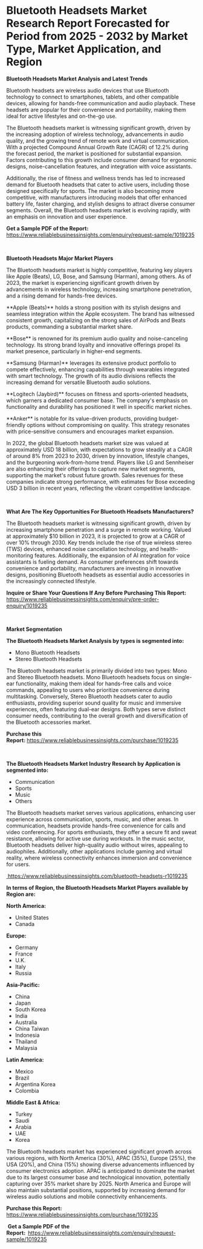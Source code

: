 <p><h1>Bluetooth Headsets Market Research Report Forecasted for Period from 2025 -  2032 by Market Type, Market Application, and Region</h1></p><p><strong>Bluetooth Headsets Market Analysis and Latest Trends</strong></p>
<p><p>Bluetooth headsets are wireless audio devices that use Bluetooth technology to connect to smartphones, tablets, and other compatible devices, allowing for hands-free communication and audio playback. These headsets are popular for their convenience and portability, making them ideal for active lifestyles and on-the-go use.</p><p>The Bluetooth headsets market is witnessing significant growth, driven by the increasing adoption of wireless technology, advancements in audio quality, and the growing trend of remote work and virtual communication. With a projected Compound Annual Growth Rate (CAGR) of 12.2% during the forecast period, the market is positioned for substantial expansion. Factors contributing to this growth include consumer demand for ergonomic designs, noise-cancellation features, and integration with voice assistants. </p><p>Additionally, the rise of fitness and wellness trends has led to increased demand for Bluetooth headsets that cater to active users, including those designed specifically for sports. The market is also becoming more competitive, with manufacturers introducing models that offer enhanced battery life, faster charging, and stylish designs to attract diverse consumer segments. Overall, the Bluetooth headsets market is evolving rapidly, with an emphasis on innovation and user experience.</p></p>
<p><strong>Get a Sample PDF of the Report:&nbsp;</strong> <a href="https://www.reliablebusinessinsights.com/enquiry/request-sample/1019235?utm_campaign=2747&utm_medium=2&utm_source=Github&utm_content=ia&utm_term=18042025&utm_id=bluetooth-headsets">https://www.reliablebusinessinsights.com/enquiry/request-sample/1019235</a></p>
<p>&nbsp;</p>
<p><strong>Bluetooth Headsets Major Market Players</strong></p>
<p><p>The Bluetooth headsets market is highly competitive, featuring key players like Apple (Beats), LG, Bose, and Samsung (Harman), among others. As of 2023, the market is experiencing significant growth driven by advancements in wireless technology, increasing smartphone penetration, and a rising demand for hands-free devices. </p><p>**Apple (Beats)** holds a strong position with its stylish designs and seamless integration within the Apple ecosystem. The brand has witnessed consistent growth, capitalizing on the strong sales of AirPods and Beats products, commanding a substantial market share.</p><p>**Bose** is renowned for its premium audio quality and noise-canceling technology. Its strong brand loyalty and innovative offerings propel its market presence, particularly in higher-end segments.</p><p>**Samsung (Harman)** leverages its extensive product portfolio to compete effectively, enhancing capabilities through wearables integrated with smart technology. The growth of its audio divisions reflects the increasing demand for versatile Bluetooth audio solutions.</p><p>**Logitech (Jaybird)** focuses on fitness and sports-oriented headsets, which garners a dedicated consumer base. The company's emphasis on functionality and durability has positioned it well in specific market niches.</p><p>**Anker** is notable for its value-driven products, providing budget-friendly options without compromising on quality. This strategy resonates with price-sensitive consumers and encourages market expansion.</p><p>In 2022, the global Bluetooth headsets market size was valued at approximately USD 18 billion, with expectations to grow steadily at a CAGR of around 8% from 2023 to 2030, driven by innovation, lifestyle changes, and the burgeoning work-from-home trend. Players like LG and Sennheiser are also enhancing their offerings to capture new market segments, supporting the market's robust future growth. Sales revenues for these companies indicate strong performance, with estimates for Bose exceeding USD 3 billion in recent years, reflecting the vibrant competitive landscape.</p></p>
<p>&nbsp;</p>
<p><strong>What Are The Key Opportunities For Bluetooth Headsets Manufacturers?</strong></p>
<p><p>The Bluetooth headsets market is witnessing significant growth, driven by increasing smartphone penetration and a surge in remote working. Valued at approximately $10 billion in 2023, it is projected to grow at a CAGR of over 10% through 2030. Key trends include the rise of true wireless stereo (TWS) devices, enhanced noise cancellation technology, and health-monitoring features. Additionally, the expansion of AI integration for voice assistants is fueling demand. As consumer preferences shift towards convenience and portability, manufacturers are investing in innovative designs, positioning Bluetooth headsets as essential audio accessories in the increasingly connected lifestyle.</p></p>
<p><strong>Inquire or Share Your Questions If Any Before Purchasing This Report:</strong> <a href="https://www.reliablebusinessinsights.com/enquiry/pre-order-enquiry/1019235?utm_campaign=2747&utm_medium=2&utm_source=Github&utm_content=ia&utm_term=18042025&utm_id=bluetooth-headsets">https://www.reliablebusinessinsights.com/enquiry/pre-order-enquiry/1019235</a></p>
<p>&nbsp;</p>
<p><strong>Market Segmentation</strong></p>
<p><strong>The Bluetooth Headsets Market Analysis by types is segmented into:</strong></p>
<p><ul><li>Mono Bluetooth Headsets</li><li>Stereo Bluetooth Headsets</li></ul></p>
<p><p>The Bluetooth headsets market is primarily divided into two types: Mono and Stereo Bluetooth headsets. Mono Bluetooth headsets focus on single-ear functionality, making them ideal for hands-free calls and voice commands, appealing to users who prioritize convenience during multitasking. Conversely, Stereo Bluetooth headsets cater to audio enthusiasts, providing superior sound quality for music and immersive experiences, often featuring dual-ear designs. Both types serve distinct consumer needs, contributing to the overall growth and diversification of the Bluetooth accessories market.</p></p>
<p><strong>Purchase this Report:&nbsp;</strong><a href="https://www.reliablebusinessinsights.com/purchase/1019235?utm_campaign=2747&utm_medium=2&utm_source=Github&utm_content=ia&utm_term=18042025&utm_id=bluetooth-headsets">https://www.reliablebusinessinsights.com/purchase/1019235</a></p>
<p>&nbsp;</p>
<p><strong>The Bluetooth Headsets Market Industry Research by Application is segmented into:</strong></p>
<p><ul><li>Communication</li><li>Sports</li><li>Music</li><li>Others</li></ul></p>
<p><p>The Bluetooth headsets market serves various applications, enhancing user experience across communication, sports, music, and other areas. In communication, headsets provide hands-free convenience for calls and video conferencing. For sports enthusiasts, they offer a secure fit and sweat resistance, allowing for active use during workouts. In the music sector, Bluetooth headsets deliver high-quality audio without wires, appealing to audiophiles. Additionally, other applications include gaming and virtual reality, where wireless connectivity enhances immersion and convenience for users.</p></p>
<p><a href="https://www.reliablebusinessinsights.com/bluetooth-headsets-r1019235?utm_campaign=2747&utm_medium=2&utm_source=Github&utm_content=ia&utm_term=18042025&utm_id=bluetooth-headsets">&nbsp;https://www.reliablebusinessinsights.com/bluetooth-headsets-r1019235</a></p>
<p><strong>In terms of Region, the Bluetooth Headsets Market Players available by Region are:</strong></p>
<p>
    <p> <strong> North America: </strong>
        <ul>
            <li>United States</li>
            <li>Canada</li>
        </ul>
        </p> 
    <p> <strong> Europe: </strong>
        <ul>
            <li>Germany</li>
            <li>France</li>
            <li>U.K.</li>
            <li>Italy</li>
            <li>Russia</li>
        </ul>
        </p> 
    <p> <strong> Asia-Pacific: </strong>
        <ul>
            <li>China</li>
            <li>Japan</li>
            <li>South Korea</li>
            <li>India</li>
            <li>Australia</li>
            <li>China Taiwan</li>
            <li>Indonesia</li>
            <li>Thailand</li>
            <li>Malaysia</li>
        </ul>
        </p> 
    <p> <strong> Latin America: </strong>
        <ul>
            <li>Mexico</li>
            <li>Brazil</li>
            <li>Argentina Korea</li>
            <li>Colombia</li>
        </ul>
        </p> 
    <p> <strong> Middle East & Africa: </strong>
        <ul>
            <li>Turkey</li>
            <li>Saudi</li>
            <li>Arabia</li>
            <li>UAE</li>
            <li>Korea</li>
        </ul>
    </p>
    </p>
<p><p>The Bluetooth headsets market has experienced significant growth across various regions, with North America (30%), APAC (35%), Europe (25%), the USA (20%), and China (15%) showing diverse advancements influenced by consumer electronics adoption. APAC is anticipated to dominate the market due to its largest consumer base and technological innovation, potentially capturing over 35% market share by 2025. North America and Europe will also maintain substantial positions, supported by increasing demand for wireless audio solutions and mobile connectivity enhancements.</p></p>
<p><strong>Purchase this Report: </strong><a href="https://www.reliablebusinessinsights.com/purchase/1019235?utm_campaign=2747&utm_medium=2&utm_source=Github&utm_content=ia&utm_term=18042025&utm_id=bluetooth-headsets">https://www.reliablebusinessinsights.com/purchase/1019235</a></p>
<p>&nbsp;<strong>Get a Sample PDF of the Report:&nbsp;&nbsp;</strong><a href="https://www.reliablebusinessinsights.com/enquiry/request-sample/1019235?utm_campaign=2747&utm_medium=2&utm_source=Github&utm_content=ia&utm_term=18042025&utm_id=bluetooth-headsets">https://www.reliablebusinessinsights.com/enquiry/request-sample/1019235</a></p>
<p><strong></strong></p>
<p><p></p><p></p><p></p></p>
